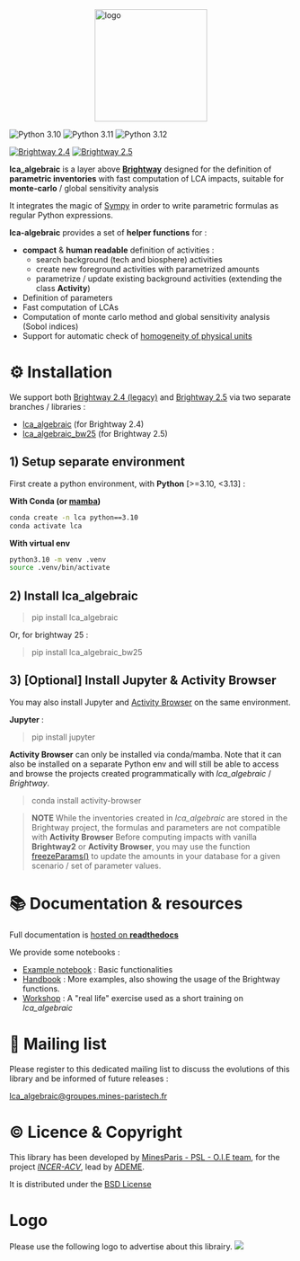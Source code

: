 

<img src="./doc/source/_static/img/logo_lca_algebraic.png" alt="logo" width="200" style="margin:auto;display:block"/>


![Python 3.10](https://img.shields.io/badge/python-3.10-blue) 
![Python 3.11](https://img.shields.io/badge/python-3.11-blue)
![Python 3.12](https://img.shields.io/badge/python-3.12-blue)

[![Brightway 2.4](https://img.shields.io/badge/brightway-2.4-blue)](https://docs.brightway.dev/en/legacy/index.html)
[![Brightway 2.5](https://img.shields.io/badge/brightway-2.5-blue)](https://docs.brightway.dev/en/latest/)

**lca_algebraic** is a layer above [**Brightway**](https://brightway.dev/) designed for the definition of **parametric inventories** 
with fast computation of LCA impacts, suitable for **monte-carlo** / global sensitivity analysis 

It integrates the magic of [Sympy](https://www.sympy.org/en/index.html) in order to write parametric formulas as regular Python expressions.

**lca-algebraic** provides a set of **helper functions** for : 
* **compact** & **human readable** definition of activities :  
    * search background (tech and biosphere) activities 
    * create new foreground activities with parametrized amounts
    * parametrize / update existing background activities (extending the class **Activity**)
* Definition of parameters
* Fast computation of LCAs
* Computation of monte carlo method and global sensitivity analysis (Sobol indices) 
* Support for automatic check of [homogeneity of physical units](https://lca-algebraic.readthedocs.io/en/stable/api/units.html)

# ⚙ Installation

We support both [Brightway 2.4 (legacy)](https://docs.brightway.dev/en/legacy/index.html)
and [Brightway 2.5](https://docs.brightway.dev/en/latest/) via two separate branches / libraries :

* [lca_algebraic](https://pypi.org/project/lca-algebraic/) (for Brightway 2.4)
* [lca_algebraic_bw25](https://pypi.org/project/lca-algebraic/) (for  Brightway 2.5)

## 1) Setup separate environment

First create a python environment, with **Python** [>=3.10, <3.13] :

**With Conda (or [mamba](https://mamba.readthedocs.io/en/latest/index.html))**

```bash
conda create -n lca python==3.10
conda activate lca
```

**With virtual env**

```bash
python3.10 -m venv .venv
source .venv/bin/activate
```

## 2) Install lca_algebraic

> pip install lca_algebraic 

Or, for brightway 25 :

> pip install lca_algebraic_bw25

## 3) [Optional] Install Jupyter & Activity Browser 

You may also install Jupyter and [Activity Browser](https://github.com/LCA-ActivityBrowser/activity-browser) on the same 
environment.

**Jupyter** :
> pip  install jupyter

**Activity Browser** can only be installed via conda/mamba. Note that it can also be installed on a separate Python env and will 
still be able to access and browse the projects created programmatically with *lca_algebraic* / *Brightway*.  
> conda install activity-browser

> **NOTE**
> While the inventories created in *lca_algebraic* are stored in the Brightway project, 
> the formulas and parameters are not compatible with **Activity Browser**
> Before computing impacts with vanilla **Brightway2** or **Activity Browser**, 
> you may use the function [freezeParams()](https://lca-algebraic.readthedocs.io/en/stable/api/parameters.html#lca_algebraic.freezeParams) 
> to update the amounts in your database for a given scenario / set of parameter values.     



# 📚 Documentation & resources

Full documentation is [hosted on **readthedocs**](https://lca-algebraic.readthedocs.io/)

We provide some notebooks :
* [Example notebook](./notebooks/example-notebook.ipynb) : Basic functionalities  
* [Handbook](./notebooks/handbook.ipynb) : More examples, also showing the usage of the Brightway functions.
* [Workshop](https://git.sophia.mines-paristech.fr/oie/lca-algebraic-workshop) :
  A "real life" exercise used as a short training on *lca_algebraic*

# 📧 Mailing list

Please register to this dedicated mailing list to discuss the evolutions of this library and be informed of future releases :

[lca_algebraic@groupes.mines-paristech.fr](https://groupes.minesparis.psl.eu/wws/subscribe/lca_algebraic)


# © Licence & Copyright

This library has been developed by [MinesParis - PSL - O.I.E team](https://www.oie.minesparis.psl.eu/), for the project [*INCER-ACV*](https://librairie.ademe.fr/energies-renouvelables-reseaux-et-stockage/4448-incer-acv.html), 
lead by [ADEME](https://www.ademe.fr/). 

It is distributed under the [BSD License](./LICENSE)

# Logo

Please use the following logo to advertise about this librairy.
![](./doc/source/_static/img/logo_lca_algebraic.png)
